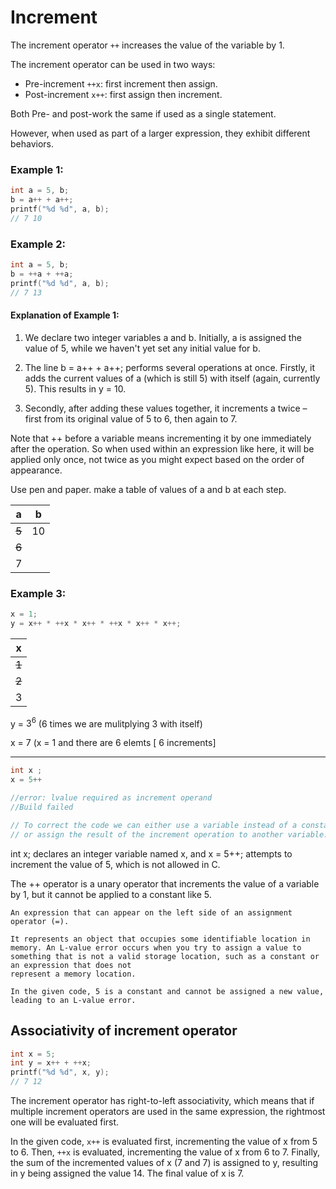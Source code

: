 # Increment

The increment operator `++` increases the value of the variable by 1.

The increment operator can be used in two ways:

* Pre-increment `++x`: first increment then assign.
* Post-increment `x++`: first assign then increment.

Both Pre- and post-work the same if used as a single statement. 

However, when used as part of a larger expression, they exhibit different behaviors.

### Example 1:

```C
int a = 5, b;
b = a++ + a++;
printf("%d %d", a, b);
// 7 10
```

### Example 2:

```C
int a = 5, b;
b = ++a + ++a;
printf("%d %d", a, b);
// 7 13
 ```

#### Explanation of Example 1:

1. We declare two integer variables a and b. Initially, a is assigned the value of 5, while we haven't yet set any
   initial value for b.

2. The line b = a++ + a++; performs several operations at once. Firstly, it adds the current values of a (which is still
    5) with itself (again, currently 5). This results in y = 10.
3. Secondly, after adding these values together, it increments a twice – first from its original value of 5 to 6, then
   again to 7.

Note that ++ before a variable means incrementing it by one immediately after the operation. So when used within an
expression like here, it will be applied only once, not twice as you might expect based on the order of appearance.

Use pen and paper. make a table of values of a and b at each step.

| a     | b   |
| ----- | --- |
| ~~5~~ | 10  |
| ~~6~~ |     |
| 7     |     |

### Example 3:

```C
x = 1;
y = x++ * ++x * x++ * ++x * x++ * x++;
```

| x     |
| ----- |
| ~~1~~ |
| ~~2~~ |
| 3     |

y = $3^6$ (6 times we are mulitplying 3 with itself)

x = 7 (x = 1 and there are 6 elemts [ 6 increments]

---

```C
int x ;
x = 5++

//error: lvalue required as increment operand  
//Build failed

// To correct the code we can either use a variable instead of a constant for incrementing
// or assign the result of the increment operation to another variable.
```

int x; declares an integer variable named x, and x = 5++; attempts to increment the value of 5, which is not allowed in
C.

The ++ operator is a unary operator that increments the value of a variable by 1, but it cannot be applied to a constant
like 5.

```admonish note title = "L-value error"
An expression that can appear on the left side of an assignment operator (=).

It represents an object that occupies some identifiable location in memory. An L-value error occurs when you try to assign a value to something that is not a valid storage location, such as a constant or an expression that does not
represent a memory location. 

In the given code, 5 is a constant and cannot be assigned a new value, leading to an L-value error.
```

## Associativity of increment operator

```c
int x = 5;
int y = x++ + ++x;
printf("%d %d", x, y);
// 7 12
```

The increment operator has right-to-left associativity, which means that if multiple increment operators are used in the
same expression, the rightmost one will be evaluated first.

In the given code, `x++` is evaluated first, incrementing the value of x from 5 to 6. Then, `++x` is evaluated, incrementing
the value of x from 6 to 7. Finally, the sum of the incremented values of x (7 and 7) is assigned to y, resulting in y
being assigned the value 14. The final value of x is 7.

